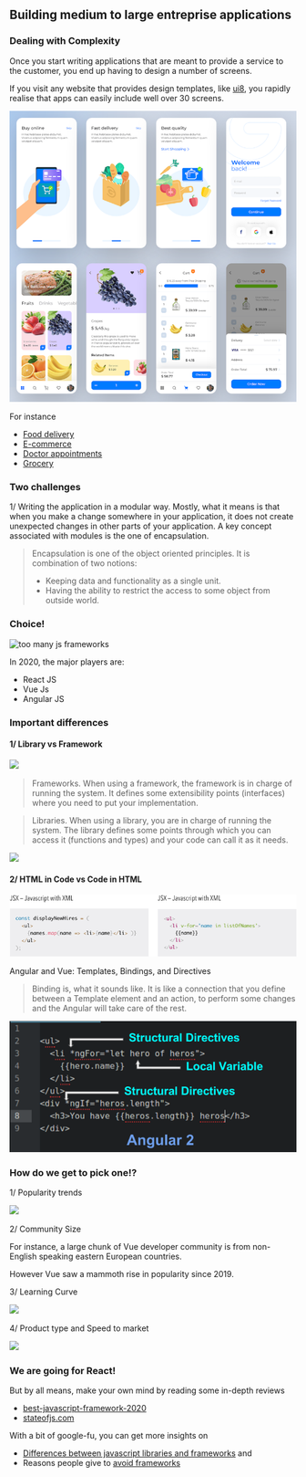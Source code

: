 ## Building medium to large entreprise applications
### Dealing with Complexity

Once you start writing applications that are meant to  provide a service to the customer, you end up having to design a number of screens.

If you visit any website that provides design templates, like [ui8](https://ui8.net/), you rapidly realise that apps can easily include well over 30 screens.

![](shop-screens.png)

For instance
- [Food delivery](https://ui8.net/noansa-studio/products/foody---food-delivery-ui-kit)
- [E-commerce](https://ui8.net/dimoui/products/siadagang-ecommerce-ui-kit)
- [Doctor appointments](https://ui8.net/tickbird/products/bdoctor-appfor-doctor-ui-kit)
- [Grocery](https://ui8.net/ui-machines/products/g-shop-grocery-app-ui-kit)

### Two challenges

1/ Writing the application in a modular way. Mostly, what it means is that when you make a change somewhere in your application, it does not create unexpected changes in other parts of your application. A key concept associated with modules is the one of encapsulation.

>Encapsulation is one of the object oriented principles. It is combination of two notions:
>- Keeping data and functionality as a single unit.
>- Having the ability to restrict the access to some object from outside world.


### Choice!

![too many js frameworks](https://miro.medium.com/max/1100/1*Q2t-jgIzVx_w1Cyy1YlbNw.png)

In 2020, the major players are:
- React JS
- Vue Js
- Angular JS

### Important differences

#### 1/ Library vs Framework

![](https://pbs.twimg.com/media/Ej8EWXXU4AACy52?format=jpg&name=medium)

> Frameworks. When using a framework, the framework is in charge of running the system. It defines some extensibility points (interfaces) where you need to put your implementation.

> Libraries. When using a library, you are in charge of running the system. The library defines some points through which you can access it (functions and types) and your code can call it as it needs.

![](https://static1.squarespace.com/static/536be213e4b0098a764a0244/t/5380e8ace4b0d3b0ecca0650/1400957100989/library_vs_framework.png)

#### 2/ HTML in Code vs Code in HTML

![](./jsx-vs-template.png)

Angular and Vue: Templates, Bindings, and Directives

> Binding is, what it sounds like. It is like a connection that you define between a Template element and an action, to perform some changes and the Angular will take care of the rest.

![](directives.png)

### How do we get to pick one!?

1/ Popularity trends

![](https://res.cloudinary.com/practicaldev/image/fetch/s--odmGMyDT--/c_limit%2Cf_auto%2Cfl_progressive%2Cq_auto%2Cw_880/https://dev-to-uploads.s3.amazonaws.com/i/stmx00kgdw6nq0w5q29r.png)

2/ Community Size

For instance, a large chunk of Vue developer community is from non-English speaking eastern European countries.

However Vue saw a mammoth rise in popularity since 2019.

3/ Learning Curve

![](https://academind.com/static/ca99acca1313bd7ef0917a2870fc3c6f/e5166/angular-react-vue-learning-curve.jpg)

4/ Product type and Speed to market

![](https://www.sphinx-solution.com/blog/wp-content/uploads/2019/05/angular-react-vue_table.jpg)


### We are going for React!

But by all means, make your own mind by reading some in-depth reviews

- [best-javascript-framework-2020](https://www.lambdatest.com/blog/best-javascript-framework-2020/)
- [stateofjs.com](https://2019.stateofjs.com/)

With a bit of google-fu, you can get more insights on
- [Differences between javascript libraries and frameworks](https://medium.com/better-programming/libraries-vs-frameworks-whats-the-difference-5f28c53dcffe) and
- Reasons people give to [avoid frameworks](http://tomasp.net/blog/2015/library-frameworks/)
